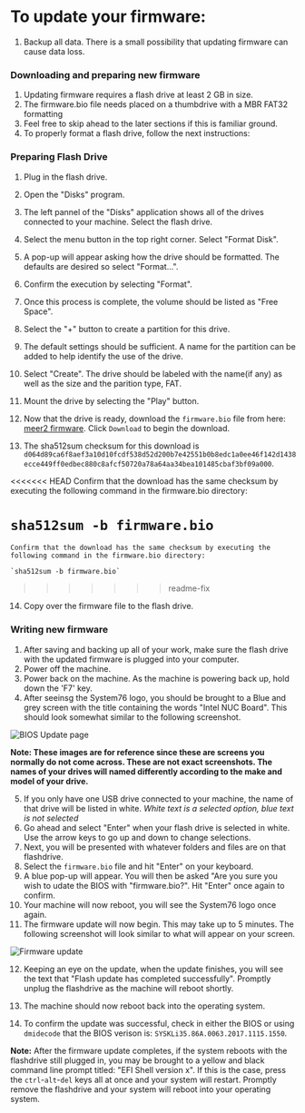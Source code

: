 # To update your firmware:

1. Backup all data. There is a small possibility that updating firmware can cause data loss.

### Downloading and preparing new firmware
1. Updating firmware requires a flash drive at least 2 GB in size.
2. The firmware.bio file needs placed on a thumbdrive with a MBR FAT32 formatting
3. Feel free to skip ahead to the later sections if this is familiar ground.
4. To properly format a flash drive, follow the next instructions:

### Preparing Flash Drive
1. Plug in the flash drive.
2. Open the "Disks" program.
3. The left pannel of the "Disks" application shows all of the drives connected to your machine. Select the flash drive.
4. Select the menu button in the top right corner. Select "Format Disk".
5. A pop-up will appear asking how the drive should be formatted. The defaults are desired so select "Format...".
6. Confirm the execution by selecting "Format".
7. Once this process is complete, the volume should be listed as "Free Space".
8. Select the "+" button to create a partition for this drive.
9. The default settings should be sufficient. A name for the partition can be added to help identify the use of the drive.
10. Select "Create". The drive should be labeled with the name(if any) as well as the size and the parition type, FAT.
11. Mount the drive by selecting the "Play" button.
12. Now that the drive is ready, download the `firmware.bio` file from here: [meer2 firmware](https://github.com/system76/firmware-desktop/blob/master/meer2/firmware.bio). Click `Download` to begin the download.

13. The sha512sum checksum for this download is 
```d064d89ca6f8aef3a10d10fcdf538d52d200b7e42551b0b8edc1a0ee46f142d1438ecce449ff0edbec880c8afcf50720a78a64aa34bea101485cbaf3bf09a000```. 

<<<<<<< HEAD
Confirm that the download has the same checksum by executing the following command in the firmware.bio directory:

 `sha512sum -b firmware.bio`
=======
    Confirm that the download has the same checksum by executing the following command in the firmware.bio directory:

    `sha512sum -b firmware.bio`
>>>>>>> readme-fix

14. Copy over the firmware file to the flash drive.


### Writing new firmware
1. After saving and backing up all of your work, make sure the flash drive with the updated firmware is plugged into your computer.
2. Power off the machine.
3. Power back on the machine. As the machine is powering back up, hold down the 'F7' key.
4. After seeinsg the System76 logo, you should be brought to a Blue and grey screen with the title containing the words "Intel NUC Board". This should look somewhat similar to the following screenshot.

![BIOS Update page](https://raw.githubusercontent.com/system76/firmware-desktop/master/meer2/images/1.jpg)

**Note: These images are for reference since these are screens you normally do not come across. These are not exact screenshots. The names of your drives will named differently according to the make and model of your drive.**

5. If you only have one USB drive connected to your machine, the name of that drive will be listed in white. *White text is a selected option, blue text is not selected*
6. Go ahead and select "Enter" when your flash drive is selected in white. Use the arrow keys to go up and down to change selections.
7. Next, you will be presented with whatever folders and files are on that flashdrive.
8. Select the `firmware.bio` file and hit "Enter" on your keyboard.
9. A blue pop-up will appear. You will then be asked "Are you sure you wish to udate the BIOS with "firmware.bio?". Hit "Enter" once again to confirm.
10. Your machine will now reboot, you will see the System76 logo once again.
11. The firmware update will now begin. This may take up to 5 minutes. The following screenshot will look similar to what will appear on your screen.

![Firmware update](https://raw.githubusercontent.com/system76/firmware-desktop/master/meer2/images/2.jpg)


12. Keeping an eye on the update, when the update finishes, you will see the text that "Flash update has completed successfully". Promptly unplug the flashdrive as the machine will reboot shortly.
13. The machine should now reboot back into the operating system.

14. To confirm the update was successful, check in either the BIOS or using `dmidecode` that the BIOS verison is: `SYSKLi35.86A.0063.2017.1115.1550`. 

**Note:**
After the firmware update completes, if the system reboots with the flashdrive still plugged in, you may be brought to a yellow and black command line prompt titled: "EFI Shell version x". If this is the case, press the `ctrl`-`alt`-`del` keys all at once and your system will restart. Promptly remove the flashdrive and your system will reboot into your operating system.
